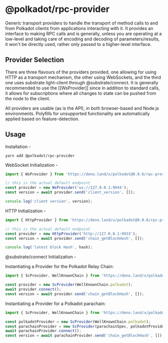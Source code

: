 # @polkadot/rpc-provider

Generic transport providers to handle the transport of method calls to and from Polkadot clients from applications interacting with it. It provides an interface to making RPC calls and is generally, unless you are operating at a low-level and taking care of encoding and decoding of parameters/results, it won't be directly used, rather only passed to a higher-level interface.

## Provider Selection

There are three flavours of the providers provided, one allowing for using HTTP as a transport mechanism, the other using WebSockets, and the third one uses substrate light-client through @substrate/connect. It is generally recommended to use the [[WsProvider]] since in addition to standard calls, it allows for subscriptions where all changes to state can be pushed from the node to the client.

All providers are usable (as is the API), in both browser-based and Node.js environments. Polyfills for unsupported functionality are automatically applied based on feature-detection.

## Usage

Installation -

```
yarn add @polkadot/rpc-provider
```

WebSocket Initialization -

```javascript
import { WsProvider } from 'https://deno.land/x/polkadot@0.0.6/rpc-provider/ws/index.ts';

// this is the actual default endpoint
const provider = new WsProvider('ws://127.0.0.1:9944');
const version = await provider.send('client_version', []);

console.log('client version', version);
```

HTTP Initialization -

```javascript
import { HttpProvider } from 'https://deno.land/x/polkadot@0.0.6/rpc-provider/mod.ts';

// this is the actual default endpoint
const provider = new HttpProvider('http://127.0.0.1:9933');
const version = await provider.send('chain_getBlockHash', []);

console.log('latest block Hash', hash);
```

@substrate/connect Initialization -

Instantiating a Provider for the Polkadot Relay Chain:
```javascript
import { ScProvider, WellKnownChain } from 'https://deno.land/x/polkadot@0.0.6/rpc-provider/substrate-connect/index.ts';

const provider = new ScProvider(WellKnownChain.polkadot);
await provider.connect();
const version = await provider.send('chain_getBlockHash', []);
```

Instantiating a Provider for a Polkadot parachain:
```javascript
import { ScProvider, WellKnownChain } from 'https://deno.land/x/polkadot@0.0.6/rpc-provider/substrate-connect/index.ts';

const polkadotProvider = new ScProvider(WellKnownChain.polkadot);
const parachainProvider = new ScProvider(parachainSpec, polkadotProvider);
await parachainProvider.connect();
const version = await parachainProvider.send('chain_getBlockHash', []);
```
